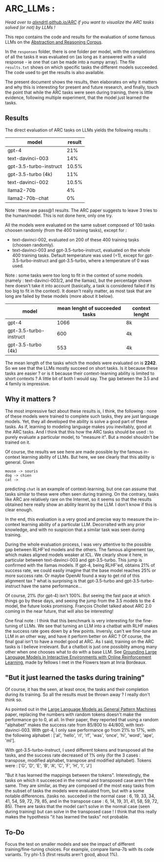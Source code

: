 # ARC_LLMs : 
 
 *Head over to [alxndrtl.github.io/ARC](https://alxndrtl.github.io/ARC/) if you want to visualize the ARC tasks solved (or not) by LLMs !*
 
 This repo contains the code and results for the evaluation of some famous LLMs on the [Abstraction and Reasoning Corpus](https://github.com/fchollet/ARC).
 
 In the `responses` folder, there is one folder per model, with the completions of all the tasks it was evaluated on (as long as it answered with a valid response - ie one that can be made into a numpy array). The file `results.txt` shows on which specific tasks the different models succeeded. The code used to get the results is also available.
 
 The present document shows the results, then elaborates on why it matters and why this is interesting for present and future research, and finally, touch the point that while the ARC tasks were seen during training, there is little evidence, following multiple experiment, that the model just learned the tasks.
 
 ## Results
 
 The direct evaluation of ARC tasks on LLMs yields the following results :
 
<div align="center">
 
 | model                  | result |
|------------------------|--------|
| gpt-4                  | 21%    |
| text-davinci-003       | 14%    |
| gpt-3.5-turbo-instruct | 10.5%  |
| gpt-3.5-turbo (4k)         | 11%  |
| text-davinci-002       | 10.5%  |
| llama2-70b             | 4%     |
| llama2-70b-chat        | 0%     |

</div>

Note : these are pass@1 results. The ARC paper suggests to leave 3 tries to the human/model. This is not done here, only one try. 

All the models were evaluated on the same subset composed of 100 tasks choosen randomly (from the 400 training tasks), except for :
- text-davinci-002, evaluated on 200 of these 400 training tasks (choosen randomly).
- text-davinci-003 and gpt-3.5-turbo-instruct, evaluated on the whole 400 training tasks.
Default temperature was used (=1), except for gpt-3.5-turbo-instruct and gpt-3.5-turbo, where a temperature of 0 was used.

Note : some tasks were too long to fit in the context of some models (namely : text-davinci-003/2, and the llamas), but the percentage shown here doesn't take it into account (basically, a task is considered failed if its too big to fit in the context). It doesn't really matter, as most task that are long are failed by these models (more about it below).

<div align="center">

 | model                  | mean lenght of succeeded tasks | context lenght |
|------------------------|--------|--- |
| gpt-4                  | 1066    | 8k |
| gpt-3.5-turbo-instruct | 600  | 4k |
| gpt-3.5-turbo (4k)         | 553  | 4k|

</div>

The mean length of the tasks which the models were evaluated on is <b>2242</b>. So we see that the LLMs mostly succeed on short tasks. Is it because these tasks are easier ? or is it because their context-learning ability is limited to short contexts ? A little bit of both I would say. The gap between the 3.5 and 4 family is impressive.


## Why it matters ?

The most impressive fact about these results is, I think, the following : none of these models were trained to complete such tasks, they are just language models. Yet, they all developed the ability is solve a good part of these tasks. As if, learning to modeling language makes you inevitably, good at the ARC tasks.
And I think that this how the ARC tasks should be used : to purely evaluate a particular model, to "measure it". But a model shouldn't be trained on it.


Of course, the results we see here are made possible by the famous in-context learning ability of LLMs. But here, we see clearly that this ability is general.
Given 

```
mouse -> souris
dog -> chien
cat ->
```

predicting `chat` is an example of context-learning, but one can assume that tasks similar to these were often seen during training. On the contrary, tasks like ARC are relatively rare on the Internet, so it seems so that the results obtained here really show an ability learnt by the LLM. I don't know if this is clear enough.

In the end, this evaluation is a very good and precise way to measure the in-context learning ability of a particular LLM. Decorralted with any prior knowledge, and with no suspicion that a similar task was seen during training.

During the whole evaluation process, I was very attentive to the possible gap between RLHF'ed models and the others. The famous alignement tax, which makes aligned models weaker at ICL.
We clearly show it here, in particular between text-davinci-003 and gpt-3.5-turbo. This jump is confirmed with the llamas models.  If gpt-4, being RLHF'ed, obtains 21% of success rate, we could easily imagine that the base model reaches 25% or more success rate. Or maybe OpenAI found a way to get rid of this alignment tax ?
what is surprising is that gpt-3.5-turbo and gpt-3.5-turbo-instruct have the same performance...

Of course, 21% (for gpt-4) isn't 100%. But seeing the fast pace at which things go by these days, and seeing the jump from the 3.5 models to the 4 model, the future looks promising. François Chollet talked about ARC 2.0 coming in the near future, that will also be interesting!

One final note : I think that this benchmark is very interesting for the fine-tuning of LLMs. We see that turning an LLM into a chatbat with RLHF makes the success rate goes down by a few points. Inversly, can't we fine-tune an LLM in an other way, and have it perform better on ARC ? Of course, the final goal isn't to have a model good at ARC. As I said, training on the ARC tasks is I believe irrelevant. But a chatbot is just one possiblity among many other when one chooses what to do with a base LLM. See [Grounding Large Language Models in Interactive Environments with Online Reinforcement Learning](https://arxiv.org/abs/2302.02662), made by fellows I met in the Flowers team at Inria Bordeaux.

## "But it just learned the tasks during training" 

Of course, it has the seen, at least once, the tasks and their completion during its training. So all the results must be thrown away ?
I really don't think so.

As pointed out in the [Large Language Models as General Pattern Machines](https://arxiv.org/abs/2307.04721) paper, replacing the numbers with random tokens doesn't make the performance go to 0, at all.
In their paper, they reported that using a random "alphabet" makes the success rate from 85/800 to 44/800, with text-davinci-003.
With gpt-4, I only saw performance go from 21% to 17%, with the following alphabet : ['al', 'hello', 'rl', 'rf', 'was', 'once', 'hi', 'word', 'ape', 'ml'].

With gpt-3.5-turbo-instruct, I used different tokens and transposed all the tasks, and the success rate decreased of 1% only (for the 3 cases : transpose, modified alphabet, transpose and modified alphabet). Tokens were : ['G', 'D', 'E', 'B', 'A', 'C', 'F', 'H', 'I', 'J']

"But it has learned the mappings between the tokens". Interestingly, the tasks on which it succeeced in the normal and transposed case aren't the same. They are similar, as they are composed of the most easy tasks from the subset of tasks the models were evaluated from, but with a some notable differences. (tasks no. succeded in the normal case : 6, 19, 33, 34, 41, 54, 59, 72, 79, 85, and in the transpose case : 6, 14, 19, 31, 41, 58, 59, 72, 85).
There are tasks that the model can't solve in the normal case (seen during training) but can solve in the transposed case ! I think that this really makes the hypothesis "it has learned the tasks" not probable.

## To-Do
Focus the test on smaller models and see the impact of different training/fine-tuning choices.
For example, compare llama-7b with its code variants. Try phi-1.5 (first results aren't good, about 1%).
